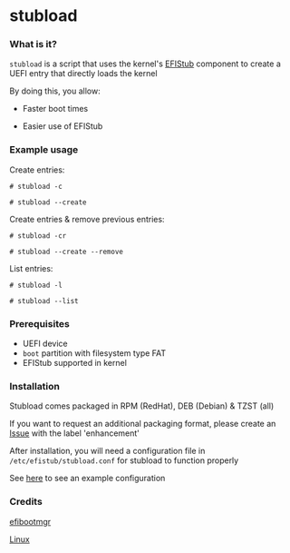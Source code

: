 # stubload

### What is it?
`stubload` is a script that uses the kernel's
[EFIStub](https://www.kernel.org/doc/html/latest/admin-guide/efi-stub.html) component to create a UEFI entry
that directly loads the kernel

By doing this, you allow:

* Faster boot times

* Easier use of EFIStub

### Example usage
Create entries:

`# stubload -c`

`# stubload --create`

Create entries & remove previous entries:

`# stubload -cr`

`# stubload --create --remove`

List entries:

`# stubload -l`

`# stubload --list`

### Prerequisites

* UEFI device
* `boot` partition with filesystem type FAT
* EFIStub supported in kernel

### Installation
Stubload comes packaged in RPM (RedHat),
DEB (Debian) & TZST (all)

If you want to request an additional packaging format,
please create an [Issue](https://github.com/9Omori/stubload/issues)
with the label 'enhancement'

After installation, you will need a configuration file
in `/etc/efistub/stubload.conf` for stubload to function
properly

See [here](https://github.com/9Omori/stubload/blob/main/stubload.conf) to see an example configuration

### Credits
[efibootmgr](https://github.com/rhboot/efibootmgr)

[Linux](https://www.kernel.org/)
